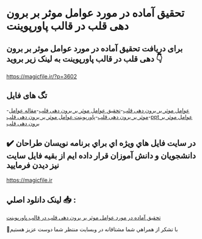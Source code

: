 # تحقیق آماده در مورد عوامل موثر بر برون دهی قلب در قالب پاورپوینت

## برای دریافت تحقیق آماده در مورد عوامل موثر بر برون دهی قلب در قالب پاورپوینت به لینک زیر بروید 👇

https://magicfile.ir/?p=3602

## تگ های فایل

-[عوامل موثر بر برون دهی قلب](https://magicfile.ir/product/%d8%aa%d8%ad%d9%82%db%8c%d9%82-%d8%b9%d9%88%d8%a7%d9%85%d9%84-%d9%85%d9%88%d8%ab%d8%b1-%d8%a8%d8%b1-%d8%a8%d8%b1%d9%88%d9%86-%d8%af%d9%87%db%8c-%d9%82%d9%84%d8%a8-%d9%be%d8%a7%d9%88%d8%b1%d9%be%d9%88%db%8c%d9%86%d8%aa/)-[تحقیق عوامل موثر بر برون دهی قلب](https://magicfile.ir/product/%d8%aa%d8%ad%d9%82%db%8c%d9%82-%d8%b9%d9%88%d8%a7%d9%85%d9%84-%d9%85%d9%88%d8%ab%d8%b1-%d8%a8%d8%b1-%d8%a8%d8%b1%d9%88%d9%86-%d8%af%d9%87%db%8c-%d9%82%d9%84%d8%a8-%d9%be%d8%a7%d9%88%d8%b1%d9%be%d9%88%db%8c%d9%86%d8%aa/)-[مقاله عوامل موثر بر برون دهی قلب](https://magicfile.ir/product/%d8%aa%d8%ad%d9%82%db%8c%d9%82-%d8%b9%d9%88%d8%a7%d9%85%d9%84-%d9%85%d9%88%d8%ab%d8%b1-%d8%a8%d8%b1-%d8%a8%d8%b1%d9%88%d9%86-%d8%af%d9%87%db%8c-%d9%82%d9%84%d8%a8-%d9%be%d8%a7%d9%88%d8%b1%d9%be%d9%88%db%8c%d9%86%d8%aa/)-[پاورپوینت عوامل موثر بر برون دهی قلب](https://magicfile.ir/product/%d8%aa%d8%ad%d9%82%db%8c%d9%82-%d8%b9%d9%88%d8%a7%d9%85%d9%84-%d9%85%d9%88%d8%ab%d8%b1-%d8%a8%d8%b1-%d8%a8%d8%b1%d9%88%d9%86-%d8%af%d9%87%db%8c-%d9%82%d9%84%d8%a8-%d9%be%d8%a7%d9%88%d8%b1%d9%be%d9%88%db%8c%d9%86%d8%aa/)-[ppt عوامل موثر بر برون دهی قلب](https://magicfile.ir/product/%d8%aa%d8%ad%d9%82%db%8c%d9%82-%d8%b9%d9%88%d8%a7%d9%85%d9%84-%d9%85%d9%88%d8%ab%d8%b1-%d8%a8%d8%b1-%d8%a8%d8%b1%d9%88%d9%86-%d8%af%d9%87%db%8c-%d9%82%d9%84%d8%a8-%d9%be%d8%a7%d9%88%d8%b1%d9%be%d9%88%db%8c%d9%86%d8%aa/)

## ✔️ در سايت فايل هاي ويژه اي براي برنامه نويسان طراحان دانشجويان و دانش آموزان قرار داده ايم از بقيه فايل سايت نيز ديدن فرماييد

https://magicfile.ir


## لينک دانلود اصلي 📥 :

[تحقیق آماده در مورد عوامل موثر بر برون دهی قلب در قالب پاورپوینت](https://magicfile.ir/product/%d8%aa%d8%ad%d9%82%db%8c%d9%82-%d8%b9%d9%88%d8%a7%d9%85%d9%84-%d9%85%d9%88%d8%ab%d8%b1-%d8%a8%d8%b1-%d8%a8%d8%b1%d9%88%d9%86-%d8%af%d9%87%db%8c-%d9%82%d9%84%d8%a8-%d9%be%d8%a7%d9%88%d8%b1%d9%be%d9%88%db%8c%d9%86%d8%aa/) 


🙏با تشکر از همراهي شما مشتاقانه در وبسایت منتظر شما دوست عزیز هستیم

